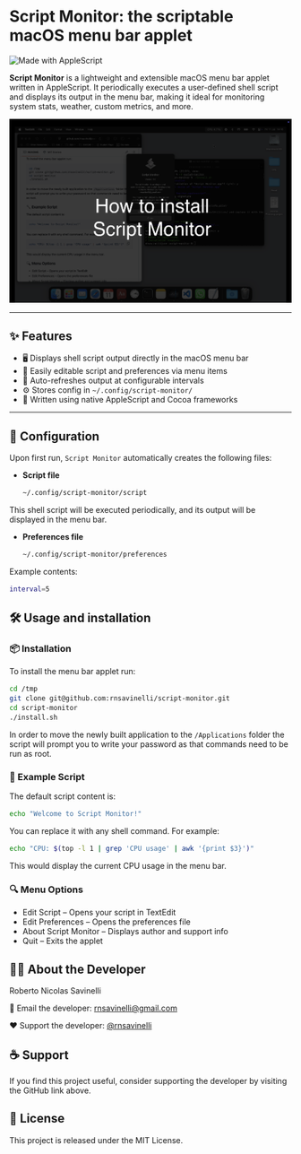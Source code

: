 # Script Monitor: the scriptable macOS menu bar applet

![Made with AppleScript](https://img.shields.io/badge/Made%20with-AppleScript-blueviolet?style=for-the-badge&logo=applescript)

**Script Monitor** is a lightweight and extensible macOS menu bar applet written in AppleScript. It periodically executes a user-defined shell script and displays its output in the menu bar, making it ideal for monitoring system stats, weather, custom metrics, and more.

[![How to Install Script Monitor](./thumbnail.png)](https://www.youtube.com/watch?v=Dt-rSDrOTXU)

---

## ✨ Features

- 🖥️ Displays shell script output directly in the macOS menu bar  
- 📝 Easily editable script and preferences via menu items  
- 🔄 Auto-refreshes output at configurable intervals  
- ⚙️ Stores config in `~/.config/script-monitor/`  
- 🧩 Written using native AppleScript and Cocoa frameworks  

---

## 📁 Configuration

Upon first run, `Script Monitor` automatically creates the following files:

- **Script file**  
  ```bash
  ~/.config/script-monitor/script
  ```

This shell script will be executed periodically, and its output will be displayed in the menu bar.

- **Preferences file**  
  ```bash
  ~/.config/script-monitor/preferences
  ```
Example contents:
  ```bash
  interval=5
  ```

## 🛠️ Usage and installation

### 📦 Installation

To install the menu bar applet run:

  ```bash
  cd /tmp
  git clone git@github.com:rnsavinelli/script-monitor.git
  cd script-monitor
  ./install.sh
  ```
In order to move the newly built application to the ```/Applications``` folder the script will prompt you to write your password as that commands need to be run as root.

### 🔧 Example Script

The default script content is:

  ```bash
  echo "Welcome to Script Monitor!"
  ```
You can replace it with any shell command. For example:
  ```bash
  echo "CPU: $(top -l 1 | grep 'CPU usage' | awk '{print $3}')"
  ```
This would display the current CPU usage in the menu bar.

### 🔍 Menu Options
- Edit Script – Opens your script in TextEdit
- Edit Preferences – Opens the preferences file
- About Script Monitor – Displays author and support info
- Quit – Exits the applet

## 🙋‍♂️ About the Developer
Roberto Nicolas Savinelli

📧 Email the developer: [rnsavinelli@gmail.com](mailto:rnsavinelli@gmail.com)

❤️ Support the developer: [@rnsavinelli](https://github.com/rnsavinelli)

## ☕ Support

If you find this project useful, consider supporting the developer by visiting the GitHub link above.

## 📜 License

This project is released under the MIT License.
